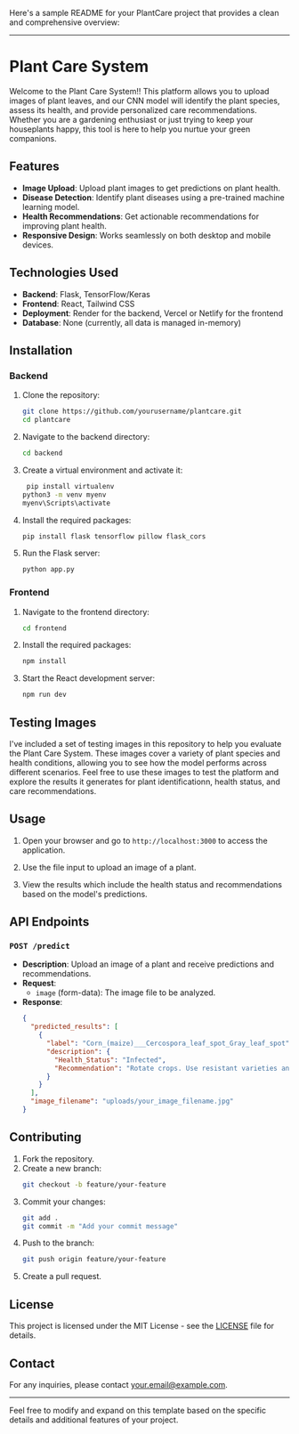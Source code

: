 Here's a sample README for your PlantCare project that provides a clean and comprehensive overview:

---

# Plant Care System

Welcome to the Plant Care System!!
This platform allows you to upload images of plant leaves, and our CNN model will identify the plant species, assess its health, and provide personalized care recommendations. Whether you are a gardening enthusiast or just trying to keep your houseplants happy, this tool is here to help you nurtue your green companions.



## Features

- **Image Upload**: Upload plant images to get predictions on plant health.
- **Disease Detection**: Identify plant diseases using a pre-trained machine learning model.
- **Health Recommendations**: Get actionable recommendations for improving plant health.
- **Responsive Design**: Works seamlessly on both desktop and mobile devices.

## Technologies Used

- **Backend**: Flask, TensorFlow/Keras
- **Frontend**: React, Tailwind CSS
- **Deployment**: Render for the backend, Vercel or Netlify for the frontend
- **Database**: None (currently, all data is managed in-memory)

## Installation

### Backend

1. Clone the repository:
   ```bash
   git clone https://github.com/yourusername/plantcare.git
   cd plantcare
   ```

2. Navigate to the backend directory:
   ```bash
   cd backend
   ```

3. Create a virtual environment and activate it:
   ```bash
    pip install virtualenv
   python3 -m venv myenv
   myenv\Scripts\activate
   ```

4. Install the required packages:
   ```bash
   pip install flask tensorflow pillow flask_cors
   ```

5. Run the Flask server:
   ```bash
   python app.py
   ```

### Frontend

1. Navigate to the frontend directory:
   ```bash
   cd frontend
   ```

2. Install the required packages:
   ```bash
   npm install
   ```

3. Start the React development server:
   ```bash
   npm run dev
   ```
   

## Testing Images

I've included a set of testing images in this repository to help you evaluate the Plant Care System. These images cover a variety of plant species and health conditions, allowing you to see how the model performs across different scenarios. Feel free to use these images to test the platform and explore the results it generates for plant identificationn, health status, and care recommendations.

## Usage

1. Open your browser and go to `http://localhost:3000` to access the application.

2. Use the file input to upload an image of a plant.

3. View the results which include the health status and recommendations based on the model's predictions.

## API Endpoints

### `POST /predict`

- **Description**: Upload an image of a plant and receive predictions and recommendations.
- **Request**: 
  - `image` (form-data): The image file to be analyzed.
- **Response**:
  ```json
  {
    "predicted_results": [
      {
        "label": "Corn_(maize)___Cercospora_leaf_spot_Gray_leaf_spot",
        "description": {
          "Health_Status": "Infected",
          "Recommendation": "Rotate crops. Use resistant varieties and apply fungicides."
        }
      }
    ],
    "image_filename": "uploads/your_image_filename.jpg"
  }
  ```

## Contributing

1. Fork the repository.
2. Create a new branch:
   ```bash
   git checkout -b feature/your-feature
   ```
3. Commit your changes:
   ```bash
   git add .
   git commit -m "Add your commit message"
   ```
4. Push to the branch:
   ```bash
   git push origin feature/your-feature
   ```
5. Create a pull request.

## License

This project is licensed under the MIT License - see the [LICENSE](LICENSE) file for details.

## Contact

For any inquiries, please contact [your.email@example.com](mailto:your.email@example.com).

---

Feel free to modify and expand on this template based on the specific details and additional features of your project.
